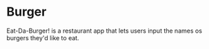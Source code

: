 # Burger
Eat-Da-Burger! is a restaurant app that lets users input the names os burgers they'd like to eat.
